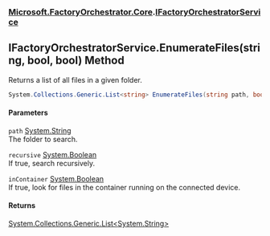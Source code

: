 ### [Microsoft.FactoryOrchestrator.Core](Microsoft_FactoryOrchestrator_Core.md 'Microsoft.FactoryOrchestrator.Core').[IFactoryOrchestratorService](Microsoft_FactoryOrchestrator_Core_IFactoryOrchestratorService.md 'Microsoft.FactoryOrchestrator.Core.IFactoryOrchestratorService')
## IFactoryOrchestratorService.EnumerateFiles(string, bool, bool) Method
Returns a list of all files in a given folder.  
```csharp
System.Collections.Generic.List<string> EnumerateFiles(string path, bool recursive=false, bool inContainer=false);
```
#### Parameters
<a name='Microsoft_FactoryOrchestrator_Core_IFactoryOrchestratorService_EnumerateFiles(string_bool_bool)_path'></a>
`path` [System.String](https://docs.microsoft.com/en-us/dotnet/api/System.String 'System.String')  
The folder to search.
  
<a name='Microsoft_FactoryOrchestrator_Core_IFactoryOrchestratorService_EnumerateFiles(string_bool_bool)_recursive'></a>
`recursive` [System.Boolean](https://docs.microsoft.com/en-us/dotnet/api/System.Boolean 'System.Boolean')  
If true, search recursively.
  
<a name='Microsoft_FactoryOrchestrator_Core_IFactoryOrchestratorService_EnumerateFiles(string_bool_bool)_inContainer'></a>
`inContainer` [System.Boolean](https://docs.microsoft.com/en-us/dotnet/api/System.Boolean 'System.Boolean')  
If true, look for files in the container running on the connected device.
  
#### Returns
[System.Collections.Generic.List&lt;](https://docs.microsoft.com/en-us/dotnet/api/System.Collections.Generic.List-1 'System.Collections.Generic.List')[System.String](https://docs.microsoft.com/en-us/dotnet/api/System.String 'System.String')[&gt;](https://docs.microsoft.com/en-us/dotnet/api/System.Collections.Generic.List-1 'System.Collections.Generic.List')  
